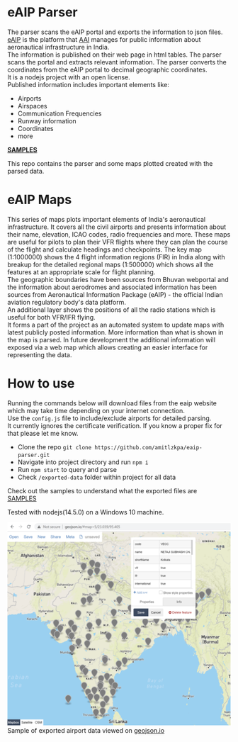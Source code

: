 # eAIP Parser
The parser scans the eAIP portal and exports the information to json files.  
[eAIP](https://aim-india.aai.aero/eaip) is the platform that [AAI](https://www.aai.aero) manages for public information about aeronautical infrastructure in India.  
The information is published on their web page in html tables. The parser scans the portal and extracts relevant information. The parser converts the coordinates from the eAIP portal to decimal geographic coordinates.  
It is a nodejs project with an open license.  
Published information includes important elements like:
- Airports
- Airspaces
- Communication Frequencies
- Runway information
- Coordinates
- more  

**[SAMPLES](./samples.md)**

This repo contains the parser and some maps plotted created with the parsed data.

# eAIP Maps
This series of maps plots important elements of India's aeronautical infrastructure. It covers all the civil airports and presents information about their name, elevation, ICAO codes, radio frequencies and more. These maps are useful for pilots to plan their VFR flights where they can plan the course of the flight and calculate headings and checkpoints. The key map (1:1000000) shows the 4 flight information regions (FIR) in India along with breakup for the detailed regional maps (1:500000) which shows all the features at an appropriate scale for flight planning.  
The geographic boundaries have been sources from Bhuvan webportal and the information about aerodromes and associated information has been sources from Aeronautical Information Package (eAIP) - the official Indian aviation regulatory body's data platform.  
An additional layer shows the positions of all the radio stations which is useful for both VFR/IFR flying.  
It forms a part of the project as an automated system to update maps with latest publicly posted information. More information than what is shown in the map is parsed. In future development the additional information will exposed via a web map which allows creating an easier interface for representing the data.

# How to use

Running the commands below will download files from the eaip website which may take time depending on your internet connection.  
Use the `config.js` file to include/exclude airports for detailed parsing.  
It currently ignores the certificate verification. If you know a proper fix for that please let me know.  

- Clone the repo `git clone https://github.com/amitlzkpa/eaip-parser.git`
- Navigate into project directory and run `npm i`
- Run `npm start` to query and parse
- Check `/exported-data` folder within project for all data

Check out the samples to understand what the exported files are  
[SAMPLES](./samples.md)

Tested with nodejs(14.5.0) on a Windows 10 machine.

![Exported airport data viewed on geojson.io](/assets/scrnsht_geojsonio.png)  
Sample of exported airport data viewed on [geojson.io](https://geojson.io)  
